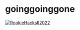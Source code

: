 # goinggoinggone

[![RookieHacksII2022](https://circleci.com/gh/RookieHacksII2022/goinggoinggone.svg?style=shield&circle-token=a640b6312a5c554bdf21ba292049f334ba900d35)](https://circleci.com/gh/RookieHacksII2022/goinggoinggone)

